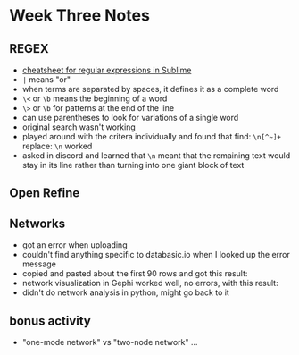 # Week Three Notes

## REGEX
- [cheatsheet for regular expressions in Sublime](https://jdhao.github.io/2019/02/28/sublime_text_regex_cheat_sheet/)
- `|` means "or"
- when terms are separated by spaces, it defines it as a complete word
- `\<` or `\b` means the beginning of a word
- `\>` or `\b` for patterns at the end of the line
- can use parentheses to look for variations of a single word
- original search wasn't working
- played around with the critera individually and found that find: `\n[^~]+` replace: `\n` worked
- asked in discord and learned that `\n` meant that the remaining text would stay in its line rather than turning into one giant block of text

## Open Refine

## Networks
- got an error when uploading
- couldn't find anything specific to databasic.io when I looked up the error message
- copied and pasted about the first 90 rows and got this result:
- network visualization in Gephi worked well, no errors, with this result:
- didn't do network analysis in python, might go back to it

## bonus activity
- "one-mode network" vs "two-node network" ...
